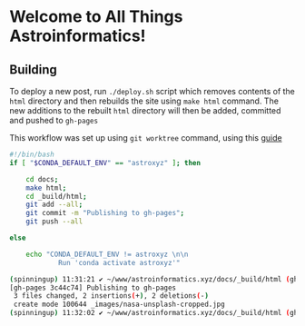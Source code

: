 # Welcome to All Things Astroinformatics!

## Building

To deploy a new post, run `./deploy.sh` script which removes contents of the `html` directory
and then rebuilds the site using `make html` command. The new additions to the rebuilt `html` directory
will then be added, committed and pushed to `gh-pages`

This workflow was set up using `git worktree` command, using this
[guide](https://gohugo.io/hosting-and-deployment/hosting-on-github/)


```bash
#!/bin/bash
if [ "$CONDA_DEFAULT_ENV" == "astroxyz" ]; then

    cd docs;
    make html;
    cd _build/html;
    git add --all;
    git commit -m "Publishing to gh-pages";
    git push --all

else

    echo "CONDA_DEFAULT_ENV != astroxyz \n\n
            Run 'conda activate astroxyz'"
```

```bash
(spinningup) 11:31:21 ✔ ~/www/astroinformatics.xyz/docs/_build/html (gh-pages) :: git add --all && git commit -m "Publishing to gh-pages"
[gh-pages 3c44c74] Publishing to gh-pages
 3 files changed, 2 insertions(+), 2 deletions(-)
 create mode 100644 _images/nasa-unsplash-cropped.jpg
(spinningup) 11:32:02 ✔ ~/www/astroinformatics.xyz/docs/_build/html (gh-pages) :: git push

```
